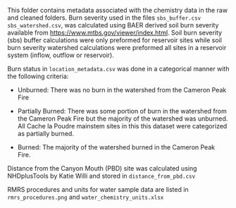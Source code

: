 This folder contains metadata associated with the chemistry data in the raw and cleaned folders. Burn severity used in the files `sbs_buffer.csv` `sbs_watershed.csv`, was calculated using BAER derived soil burn severity available from <https://www.mtbs.gov/viewer/index.html>. Soil burn severity (sbs) buffer calculations were only preformed for reservoir sites while soil burn severity watershed calculations were preformed all sites in a reservoir system (inflow, outflow or reservoir).

Burn status in `location_metadata.csv` was done in a categorical manner with the following criteria:

-   Unburned: There was no burn in the watershed from the Cameron Peak Fire

-   Partially Burned: There was some portion of burn in the watershed from the Cameron Peak Fire but the majority of the watershed was unburned. All Cache la Poudre mainstem sites in this this dataset were categorized as partially burned.

-   Burned: The majority of the watershed burned in the Cameron Peak Fire.


Distance from the Canyon Mouth (PBD) site was calculated using NHDplusTools by Katie Willi and stored in `distance_from_pbd.csv`

RMRS procedures and units for water sample data are listed in `rmrs_procedures.png` and `water_chemistry_units.xlsx`